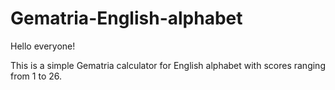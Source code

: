 # Gematria-English-alphabet
Hello everyone! 

This is a simple Gematria calculator for English alphabet with scores ranging from 1 to 26. 
